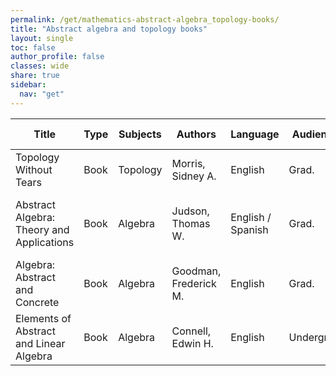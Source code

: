 ```yaml
---
permalink: /get/mathematics-abstract-algebra_topology-books/
title: "Abstract algebra and topology books"
layout: single
toc: false
author_profile: false
classes: wide
share: true
sidebar:
  nav: "get"
---
```


| Title | Type | Subjects | Authors | Language | Audience | Reviews | URLs | Last checked | License |
|---|---|---|---|---|---|---|---|---|---|
| Topology Without Tears | Book | Topology | Morris, Sidney A. | English | Grad. |  | <a href="http://www.topologywithouttears.net/topbook2023.pdf" target="_blank">PDF</a><br><a href="https://www.topologywithouttears.net/" target="_blank">Site</a> | 11/11/2023 |  |
| Abstract Algebra: Theory and Applications | Book | Algebra | Judson, Thomas W. | English / Spanish | Grad. |  | <a href="http://abstract.ups.edu/aata/aata.html" target="_blank">English HTML</a><br><a href="http://abstract.pugetsound.edu/aata-es/" target="_blank">Spanish HTML</a><br><a href="http://abstract.pugetsound.edu/" target="_blank">Site</a> | 11/11/2023 | GNU Free Documentation License  (GFDL) |
| Algebra: Abstract and Concrete | Book | Algebra | Goodman, Frederick M. | English | Grad. |  | <a href="https://homepage.divms.uiowa.edu/~goodman/algebrabook.dir/book.2.6.pdf" target="_blank">PDF</a><br><a href="https://homepage.divms.uiowa.edu/~goodman/algebrabook.dir/download.htm" target="_blank">Site</a> | 11/11/2023 | Personal use |
| Elements of Abstract and Linear Algebra | Book | Algebra | Connell, Edwin H. | English | Undergrad. |  | <a href="https://www.math.miami.edu/~ec/book/book.pdf" target="_blank">PDF</a><br><a href="https://www.math.miami.edu/~ec/book/" target="_blank">Site</a> | 11/11/2023 |  |